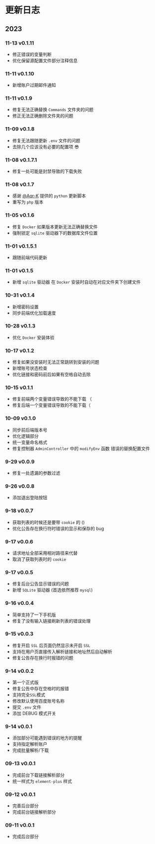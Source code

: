 # 更新日志

## 2023

### 11-13 v0.1.11

- 修正错误的变量判断
- 优化保留源配置文件部分注释信息

### 11-11 v0.1.10

- 新增账户过期邮件通知

### 11-11 v0.1.9

- 修复无法正确替换 `Commands` 文件夹的问题
- 修正无法正确删除文件夹的问题

### 11-09 v0.1.8

- 修复无法跟随更新 `.env` 文件的问题
- 去除几个应该没有必要的配置项 😎

### 11-08 v0.1.7.1

- 修复一处可能是封禁导致的下载失败

### 11-08 v0.1.7

- 感谢 [@Aqr-K](https://github.com/Aqr-K) 提供的 `python` 更新脚本
- 重写为 `php` 版本

### 11-05 v0.1.6

- 修复 `Docker` 如果版本更新无法正确替换文件
- 强制锁定 `sqlite` 驱动器下的数据库文件位置

### 11-01 v0.1.5.1

- 跟随前端代码更新

### 11-01 v0.1.5

- 新增 `sqlite` 驱动器 在 `Docker` 安装时自动在对应文件夹下创建文件

### 10-31 v0.1.4

- 新增密码设置
- 同步前端优化加载速度

### 10-28 v0.1.3

- 优化 `Docker` 安装体验

### 10-17 v0.1.2

- 修复如果没安装时无法正常跳转到安装的问题
- 新增账号状态检查
- 优化链接和密码前后如果有空格自动去除

### 10-15 v0.1.1

- 修复前端两个变量错误导致的不能下载 （
- 修复后端一个变量错误导致的不能下载（

### 10-09 v0.1.0

- 同步前后端版本号
- 优化逻辑部分
- 统一变量命名格式
- 修复控制器 `AdminController` 中的 `modifyEnv` 函数 错误的替换配置文件

### 9-29 v0.0.9

- 修复一处遗漏的参数过滤

### 9-26 v0.0.8

- 添加退出登陆按钮

### 9-18 v0.0.7

- 获取列表的时候还是要带 `cookie` 的 ()
- 优化公告存在换行符时错误的显示和保存的 bug

### 9-17 v0.0.6

- 请求地址全部采用相对路径来代替
- 取消了获取列表时的 `cookie`

### 9-17 v0.0.5

- 修复后台公告显示错误的问题
- 新增 `SQLite` 驱动器 (首选依然推荐 `mysql`)

### 9-16 v0.0.4

- 简单支持了一下手机版
- 修复了没有输入链接刷新列表的错误处理

### 9-15 v0.0.3

- 修复开启 `SSL` 后页面仍然显示未开启 `SSL`
- 支持在用户页直接传入解析链接和地址然后自动解析
- 修复公告存在换行时报错的问题

### 9-14 v0.0.2

- 第一个正式版
- 修复公告中存在空格时的报错
- 支持完全`SSL`模式
- 修改默认使用百度账号名称
- 提交 `.env` 文件
- 添加 DEBUG 模式开关

### 9-14 v0.0.1

- 添加部分可能遇到错误的地方的提醒
- 支持指定解析账户
- 完成批量解析/下载

### 09-13 v0.0.1

- 完成前台下载链接解析部分
- 统一样式为 `element-plus` 样式

### 09-12 v0.0.1

- 完善后台部分
- 完成前台链接解析部分

### 09-11 v0.0.1

- 完成后台部分
